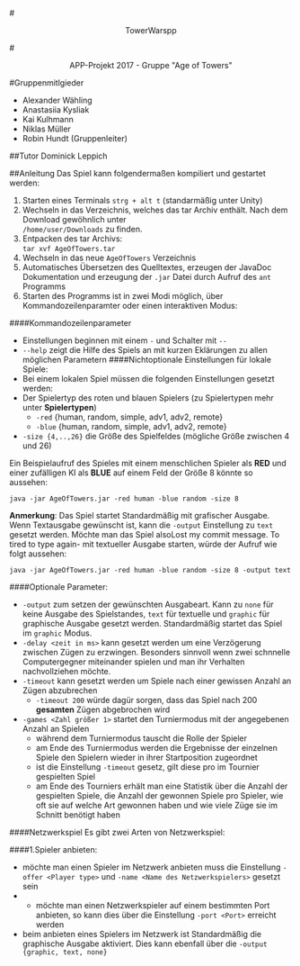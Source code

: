 #<p align="center">TowerWarspp</p>

#<p align="center">APP-Projekt 2017 - Gruppe "Age of Towers"</p>  

#Gruppenmitlgieder
- Alexander Wähling
- Anastasiia Kysliak
- Kai Kulhmann
- Niklas Müller
- Robin Hundt (Gruppenleiter)

##Tutor 
Dominick Leppich  


##Anleitung
Das Spiel kann folgendermaßen kompiliert und gestartet werden:

1. Starten eines Terminals `strg + alt t` (standarmäßig unter Unity)
2. Wechseln in das Verzeichnis, welches das tar Archiv enthält. Nach dem Download gewöhnlich unter   
`/home/user/Downloads` zu finden.
3. Entpacken des tar Archivs:  
`tar xvf AgeOfTowers.tar`
4. Wechseln in das neue `AgeOfTowers` Verzeichnis
5. Automatisches Übersetzen des Quelltextes, erzeugen der JavaDoc Dokumentation und erzeugung der `.jar` Datei durch Aufruf des `ant` Programms
6. Starten des Programms ist in zwei Modi möglich, über Kommandozeilenparamter oder einen interaktiven Modus:

####Kommandozeilenparameter
- Einstellungen beginnen mit einem `-` und Schalter mit `--`
- `--help` zeigt die Hilfe des Spiels an mit kurzen Eklärungen zu allen möglichen Parametern
####Nichtoptionale Einstellungen für lokale Spiele:
- Bei einem lokalen Spiel müssen die folgenden Einstellungen gesetzt werden:
- Der Spielertyp des roten und blauen Spielers (zu Spielertypen mehr unter **Spielertypen**)
    - `-red` {human, random, simple, adv1, adv2, remote}
    - `-blue` {human, random, simple, adv1, adv2, remote}
- `-size {4,..,26}` die Größe des Spielfeldes (mögliche Größe zwischen 4 und 26)

Ein Beispielaufruf des Spieles mit einem menschlichen Spieler als **RED** und einer zufälligen KI als **BLUE** auf einem Feld der Größe 8 könnte so aussehen:  

```java -jar AgeOfTowers.jar -red human -blue random -size 8```  

**Anmerkung**: Das Spiel startet Standardmäßig mit grafischer Ausgabe. Wenn Textausgabe gewünscht ist, kann die `-output` Einstellung zu `text` gesetzt werden. Möchte man das Spiel alsoLost my commit message. To tired to type again- mit textueller Ausgabe starten, würde der Aufruf wie folgt aussehen:  

```java -jar AgeOfTowers.jar -red human -blue random -size 8 -output text```  


####Optionale Parameter:
- `-output` zum setzen der gewünschten Ausgabeart. Kann zu `none` für keine Ausgabe des Spielstandes, `text` für textuelle und `graphic` für graphische Ausgabe gesetzt werden. Standardmäßig startet das Spiel im `graphic` Modus.
- `-delay <zeit in ms>`  kann gesetzt werden um eine Verzögerung zwischen Zügen zu erzwingen. Besonders sinnvoll wenn zwei schnnelle Computergegner miteinander spielen und man ihr Verhalten nachvollziehen möchte.
- `-timeout` kann gesetzt werden um Spiele nach einer gewissen Anzahl an Zügen abzubrechen
    - `-timeout 200` würde dagür sorgen, dass das Spiel nach 200 **gesamten** Zügen abgebrochen wird
- `-games <Zahl größer 1>` startet den Turniermodus mit der angegebenen Anzahl an Spielen
    - während dem Turniermodus tauscht die Rolle der Spieler
    - am Ende des Turniermodus werden die Ergebnisse der einzelnen Spiele den Spielern wieder in ihrer          Startposition zugeordnet
    - ist die Einstellung `-timeout` gesetz, gilt diese pro im Tournier gespielten Spiel
    - am Ende des Tourniers erhält man eine Statistik über die Anzahl der gespielten Spiele, die Anzahl der gewonnen Spiele pro Spieler, wie oft sie auf welche Art gewonnen haben und wie viele Züge sie im Schnitt benötigt haben

####Netzwerkspiel
Es gibt zwei Arten von Netzwerkspiel:

####1.Spieler anbieten:
- möchte man einen Spieler im Netzwerk anbieten muss die Einstellung `-offer <Player type>` und `-name <Name des Netzwerkspielers>` gesetzt sein
-   - möchte man einen Netzwerkspieler auf einem bestimmten Port anbieten, so kann dies über die Einstellung `-port <Port>`  erreicht werden
- beim anbieten eines Spielers im Netzwerk ist Standardmäßig die graphische Ausgabe aktiviert. Dies kann ebenfall über die `-output {graphic, text, none}`